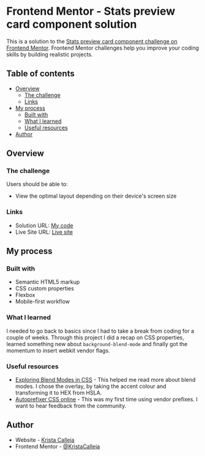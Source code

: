 # Frontend Mentor - Stats preview card component solution

This is a solution to the [Stats preview card component challenge on Frontend Mentor](https://www.frontendmentor.io/challenges/stats-preview-card-component-8JqbgoU62). Frontend Mentor challenges help you improve your coding skills by building realistic projects. 

## Table of contents

- [Overview](#overview)
  - [The challenge](#the-challenge)
  - [Links](#links)
- [My process](#my-process)
  - [Built with](#built-with)
  - [What I learned](#what-i-learned)
  - [Useful resources](#useful-resources)
- [Author](#author)

## Overview

### The challenge

Users should be able to:

- View the optimal layout depending on their device's screen size

### Links

- Solution URL: [My code](https://github.io/KristaCalleja/stats-preview-card-component-main/)
- Live Site URL: [Live site](https://kristacalleja.github.io/stats-preview-card-component-main/)

## My process

### Built with

- Semantic HTML5 markup
- CSS custom properties
- Flexbox
- Mobile-first workflow

### What I learned

I needed to go back to basics since I had to take a break from coding for a couple of weeks. Through this project I did a recap on CSS properties, learned something new about `background-blend-mode` and finally got the momentum to insert webkit vendor flags. 

### Useful resources

- [Exploring Blend Modes in CSS](https://alligator.io/css/exploring-blend-modes/) - This helped me read more about blend modes. I chose the overlay, by taking the accent colour and transforming it to HEX from HSLA. 
- [Autoprefixer CSS online](https://autoprefixer.github.io/) - This was my first time using vendor prefixes. I want to hear feedback from the community. 

## Author

- Website - [Krista Calleja](https://kristacalleja.github.io/)
- Frontend Mentor - [@KristaCalleja](https://www.frontendmentor.io/profile/KristaCalleja)
